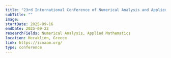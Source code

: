 ```yaml
---
title: "23rd International Conference of Numerical Analysis and Applied Mathematics"
subTitle: ""
image:
startDate: 2025-09-16
endDate: 2025-09-22
researchFields: Numerical Analysis, Applied Mathematics
location: Heraklion, Greece
link: https://icnaam.org/
type: conference
---
```

